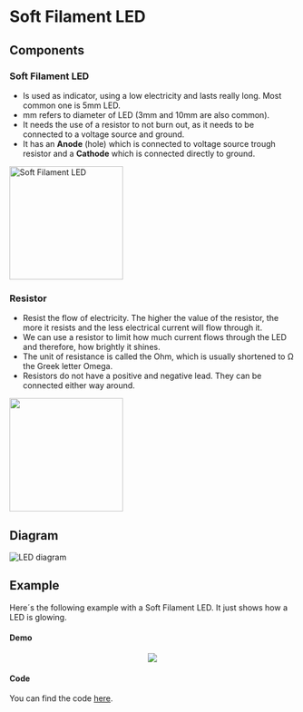 # Soft Filament LED

## Components 
### Soft Filament LED

* Is used as indicator, using a low electricity and lasts really long. Most common one is 5mm LED.
* mm refers to diameter of LED (3mm and 10mm are also common).
* It needs the use of a resistor to not burn out, as it needs to be connected to a voltage source and ground.
* It has an **Anode** (hole) which is connected to voltage source trough resistor and a **Cathode** which is connected directly to ground.

<img title="Soft Filament LED" src="http://www.brickstuff.com/uploads/7/7/5/0/7750273/s330529193385665136_p198_i1_w997.jpeg?width=640" width=200/>


### Resistor
* Resist the flow of electricity. The higher the value of the resistor, the more it resists and the less electrical current will flow through it. 
* We can use a resistor to limit how much current flows through the LED and therefore, how brightly it shines.
* The unit of resistance is called the Ohm, which is usually shortened to Ω the Greek letter Omega.
* Resistors do not have a positive and negative lead. They can be connected either way around.

<img src="https://res.cloudinary.com/rsc/image/upload/b_auto,c_pad,dpr_1.0,f_auto,h_303,q_auto,w_540/c_pad,h_303,w_540/R1991816-01?pgw=1" width=200/>

## Diagram

![LED diagram](./img/Soft_Filament_LED_diagram.png)

## Example

Here´s the following example with a Soft Filament LED. It just shows how a LED is glowing.

#### Demo

<p align="center"><img src="./img/Soft_Filament_LED_demo.gif"/></p>

#### Code

You can find the code [here](./Soft_Filament_LED.ino).
